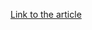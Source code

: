 [Link to the article](https://www.forcepoint.com/blog/x-labs/strela-stealer-malware-targets-europe)
